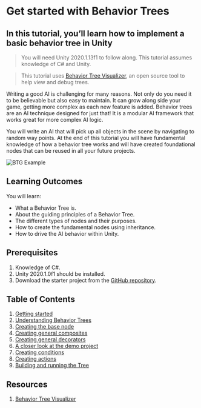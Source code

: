 # Get started with Behavior Trees

## In this tutorial, you’ll learn how to implement a basic behavior tree in Unity

> You will need Unity 2020.1.13f1 to follow along. This tutorial assumes knowledge of C# and Unity.

> This tutorial uses [Behavior Tree Visualizer](https://github.com/Yecats/UnityBehaviorTreeVisualizer), an open source tool to help view and debug trees.

Writing a good AI is challenging for many reasons. Not only do you need it to be believable but also easy to maintain. It can grow along side your game, getting more complex as each new feature is added. Behavior trees are an AI technique designed for just that! It is a modular AI framework that works great for more complex AI logic. 

You will write an AI that will pick up all objects in the scene by navigating to random way points. At the end of this tutorial you will have fundamental knowledge of how a behavior tree works and will have created foundational nodes that can be reused in all your future projects.

![BTG Example](https://github.com/Yecats/GameDevTutorials/blob/master/tutorials/Unity/Get-started-with-behavior-trees/images/treeExample.gif)

## Learning Outcomes 
You will learn:

- What a Behavior Tree is.
- About the guiding principles of a Behavior Tree.
- The different types of nodes and their purposes.
- How to create the fundamental nodes using inheritance.
- How to drive the AI behavior within Unity.

## Prerequisites

1. Knowledge of C#.
2. Unity 2020.1.0f1 should be installed.
3. Download the starter project from the [GitHub repository](https://github.com/Yecats/GameDevTutorials).

## Table of Contents

1. [Getting started](./articles/pt1-getting-started.md)
2. [Understanding Behavior Trees](./articles/pt2-understanding-behavior-trees.md)
3. [Creating the base node](./articles/pt3-create-base-node.md)
4. [Creating general composites](./articles/pt4-create-general-composites.md)
5. [Creating general decorators](./articles/pt5-create-general-decorators.md)
6. [A closer look at the demo project](./articles/pt6-closer-look-at-demo-project.md)
7. [Creating conditions](./articles/pt7-create-conditions.md)
8. [Creating actions](./articles/pt8-create-actions.md)
9. [Building and running the Tree](./articles/pt9-build-and-run-the-tree.md)

## Resources

1. [Behavior Tree Visualizer](https://github.com/Yecats/UnityBehaviorTreeVisualizer)


